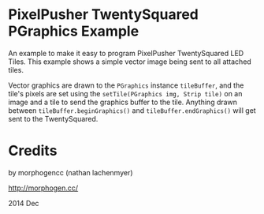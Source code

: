 # PixelPusher TwentySquared PGraphics Example

An example to make it easy to program PixelPusher TwentySquared LED Tiles.  This example shows a simple vector image being sent to all attached tiles.

Vector graphics are drawn to the `PGraphics` instance `tileBuffer`, and the tile's pixels are set using the `setTile(PGraphics img, Strip tile)` on an image and a tile to send the graphics buffer to the tile.  Anything drawn between `tileBuffer.beginGraphics()` and `tileBuffer.endGraphics()` will get sent to the TwentySquared.

# Credits
by morphogencc (nathan lachenmyer)

http://morphogen.cc/

2014 Dec
